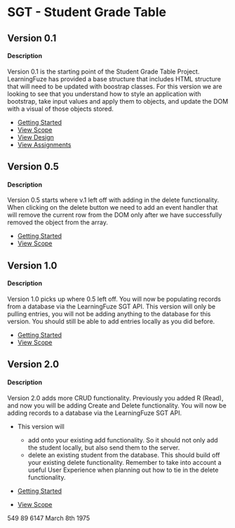 # SGT - Student Grade Table

## Version 0.1
#### Description
Version 0.1 is the starting point of the Student Grade Table Project. LearningFuze has provided a base structure that
includes HTML structure that will need to be updated with boostrap classes. For this version we are looking to see that you
understand how to style an application with bootstrap, take input values and apply them to objects, and update the DOM
with a visual of those objects stored.

- <a href="https://github.com/Learning-Fuze/SGT/tree/v.1#getting-started">Getting Started</a>
- <a href="https://github.com/Learning-Fuze/SGT/tree/v.1#scope">View Scope</a>
- <a href="https://github.com/Learning-Fuze/SGT/tree/v.1#design">View Design</a>
- <a href="https://github.com/Learning-Fuze/SGT/tree/v.1#assignments---aka-criteria-for-success-on-this-version-of-the-project">View Assignments</a>

## Version 0.5
#### Description
Version 0.5 starts where v.1 left off with adding in the delete functionality. When clicking on the delete button we need
to add an event handler that will remove the current row from the DOM only after we have successfully removed the object
from the array.

- <a href="https://github.com/Learning-Fuze/SGT/tree/v.5#getting-started">Getting Started</a>
- <a href="https://github.com/Learning-Fuze/SGT/tree/v.5#scope">View Scope</a>

## Version 1.0
#### Description
Version 1.0 picks up where 0.5 left off. You will now be populating records from a database via the LearningFuze SGT API. This version will only be pulling entries, you will not be adding anything to the database for this version. You should still be able to add entries locally as you did before.

- <a href="https://github.com/Learning-Fuze/SGT/tree/v1.0#getting-started" target="_blank">Getting Started</a>
- <a href="https://github.com/Learning-Fuze/SGT/tree/v1.0#scope" target="_blank">View Scope</a>

## Version 2.0
#### Description
Version 2.0 adds more CRUD functionality.  Previously you added R (Read), and now you will be adding Create and Delete functionality. You will now be adding records to a database via the LearningFuze SGT API. 
- This version will 
  - add onto your existing add functionality.  So it should not only add the student locally, but also send them to the server.
  - delete an existing student from the database.  This should build off your existing delete functionality.  Remember to take into account a useful User Experience when planning out how to tie in the delete functionality.

- <a href="https://github.com/Learning-Fuze/SGT/tree/v2.0#getting-started" target="_blank">Getting Started</a>
- <a href="https://github.com/Learning-Fuze/SGT/tree/v2.0#scope" target="_blank">View Scope</a>


549 89 6147
March 8th 1975
